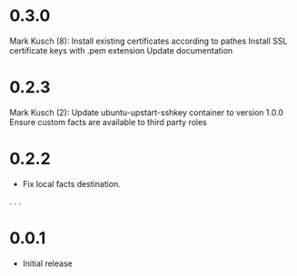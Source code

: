 # 0.3.0

Mark Kusch (8):
      Install existing certificates according to pathes
      Install SSL certificate keys with .pem extension
      Update documentation

# 0.2.3

Mark Kusch (2):
      Update ubuntu-upstart-sshkey container to version 1.0.0
      Ensure custom facts are available to third party roles

# 0.2.2

* Fix local facts destination.

.
.
.

# 0.0.1

* Initial release


<!-- vim: set nofen ts=4 sw=4 et: -->
